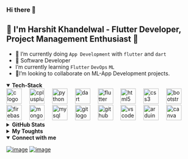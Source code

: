 ### Hi there 👋

## 👲 I'm Harshit Khandelwal - Flutter Developer, Project Management Enthusiast 👋


- 🔭 I’m currently doing `App Development` with `flutter` and `dart`
- 👲 Software Developer 
- I’m currently learning `Flutter` `DevOps` `ML`
- 👯I’m looking to collaborate on ML-App Development projects.
<!-- - 🤔 2022 Goal: Learn Developing a OS from scratch-->
<!-- - 💬 Ask me about Technology in `Docker`, `Dart` , `Server` , `REST-APIs` and `DevOps` -->

 
 <details open>
   <summary><b>Tech-Stack</b></summary>
   <img src="https://cdn.jsdelivr.net/gh/devicons/devicon/icons/c/c-original.svg" height="40" alt="c logo"  />
  <img width="12" />
  <img src="https://cdn.jsdelivr.net/gh/devicons/devicon/icons/cplusplus/cplusplus-original.svg" height="40" alt="cplusplus logo"  />
  <img width="12" />
  <img src="https://cdn.jsdelivr.net/gh/devicons/devicon/icons/python/python-original.svg" height="40" alt="python logo"  />
  <img width="12" />
  <img src="https://cdn.jsdelivr.net/gh/devicons/devicon/icons/dart/dart-original.svg" height="40" alt="dart logo"  />
  <img width="12" />
  <img src="https://cdn.jsdelivr.net/gh/devicons/devicon/icons/flutter/flutter-original.svg" height="40" alt="flutter logo"  />
  <img width="12" />
  <img src="https://cdn.jsdelivr.net/gh/devicons/devicon/icons/html5/html5-original.svg" height="40" alt="html5 logo"  />
  <img width="12" />
  <img src="https://cdn.jsdelivr.net/gh/devicons/devicon/icons/css3/css3-original.svg" height="40" alt="css3 logo"  />
  <img width="12" />
  <img src="https://cdn.jsdelivr.net/gh/devicons/devicon/icons/bootstrap/bootstrap-original.svg" height="40" alt="bootstrap logo"  />
  <img width="12" />
  <img src="https://cdn.jsdelivr.net/gh/devicons/devicon/icons/firebase/firebase-plain.svg" height="40" alt="firebase logo"  />
  <img width="12" />
  <img src="https://cdn.jsdelivr.net/gh/devicons/devicon/icons/mongodb/mongodb-plain-wordmark.svg" height="40" alt="mongodb logo"  />
  <img width="12" />
  <img src="https://cdn.jsdelivr.net/gh/devicons/devicon/icons/mysql/mysql-original.svg" height="40" alt="mysql logo"  />
  <img width="12" />
  <img src="https://cdn.jsdelivr.net/gh/devicons/devicon/icons/git/git-plain.svg" height="40" alt="git logo"  />
  <img width="12" />
  <img src="https://cdn.jsdelivr.net/gh/devicons/devicon/icons/github/github-original.svg" height="40" alt="github logo"  />
  <img width="12" />
  <img src="https://cdn.jsdelivr.net/gh/devicons/devicon/icons/vscode/vscode-original.svg" height="40" alt="vscode logo"  />
  <img width="12" />
  <img src="https://cdn.jsdelivr.net/gh/devicons/devicon/icons/arduino/arduino-original.svg" height="40" alt="arduino logo"  />
  <img width="12" />
  <img src="https://cdn.jsdelivr.net/gh/devicons/devicon/icons/canva/canva-original.svg" height="40" alt="canva logo"  />
   
 </details>
 
<details>
 <summary><b>GitHub Stats</b></summary>

 ![Harshit khandelwal's GitHub stats](https://github-readme-stats.vercel.app/api?username=Harshit2756&show_icons=true&theme=dark)

</details>

 
<!-- <details>
 <summary><b>My Tech Articles</b></summary>
 
  <a target="_blank" href="https://github-readme-medium-recent-article.vercel.app/medium/@hemnanisahil777/1"><img src="https://github-readme-medium-recent-article.vercel.app/medium/@hemnanisahil777/1" alt="Recent Article 1"></a>
 
 <a target="_blank" href="https://github-readme-medium-recent-article.vercel.app/medium/@hemnanisahil777/2"><img src="https://github-readme-medium-recent-article.vercel.app/medium/@hemnanisahil777/2" alt="Recent Article 2"></a>
 
 <a target="_blank" href="https://github-readme-medium-recent-article.vercel.app/medium/@hemnanisahil777/0"><img src="https://github-readme-medium-recent-article.vercel.app/medium/@hemnanisahil777/0" alt="Recent Article 3"></a>
 
</details> -->

<details>
 <summary><b>My Toughts</b></summary>

```
  Life myLife = new Life();
  myLife.startLife();
  while ( !myLife.isSuccess() )
    myLife.tryAgain();
    if (myLife.death()){
      break;
    }
  }
```
>You must finish what you start and finish it well!
</details>

<details open>
 <summary><b>Connect with me</b></summary>

 [![image](https://img.shields.io/badge/Gmail-D14836?style=for-the-badge&logo=gmail&logoColor=white)](mailto:khandelwalharshit431+github@gmail.com)
 [![image](https://img.shields.io/badge/LinkedIn-0077B5?style=for-the-badge&logo=linkedin&logoColor=white)](https://www.linkedin.com/in/harshit-khandelwal-3a76631b9/)
<!-- [![image](https://img.shields.io/badge/Twitter-1DA1F2?style=for-the-badge&logo=twitter&logoColor=white)](https://twitter.com/)-->
</details>
